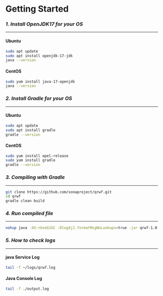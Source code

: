 # Getting Started

### _1. Install OpenJDK17 for your OS_

------------

#### Ubuntu

```bash
sudo apt update
sudo apt install openjdk-17-jdk
java --version

```

#### CentOS

```bash
sudo yum install java-17-openjdk
java --version
```

### _2. Install Gradle for your OS_

------------
#### Ubuntu

```bash
sudo apt update
sudo apt install gradle
gradle --version

```

#### CentOS

```bash
sudo yum install epel-release
sudo yum install gradle
gradle --version
```

### _3. Compiling with Gradle_

------------
```bash
git clone https://github.com/sonaproject/qrwf.git
cd qrwf
gradle clean build
```

### _4. Run compiled file_

------------

```bash
nohup java -XX:+UseG1GC -Dlog4j2.formatMsgNoLookups=true -jar qrwf-1.0.jar > output.log 2>&1 &
```

### _5. How to check logs_

------------

#### java Service Log
```bash
tail -f ~/logs/qrwf.log
```

#### Java Console Log
```bash
tail -f ./output.log
```